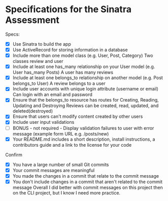 # Specifications for the Sinatra Assessment

Specs:
- [x] Use Sinatra to build the app
- [x] Use ActiveRecord for storing information in a database
- [x] Include more than one model class (e.g. User, Post, Category)
      Two classes review and user
- [x] Include at least one has_many relationship on your User model (e.g. User has_many Posts)
      A user has many reviews
- [x] Include at least one belongs_to relationship on another model (e.g. Post belongs_to User)
      A review belongs to a user
- [x] Include user accounts with unique login attribute (username or email)
      Can login with an email and password
- [x] Ensure that the belongs_to resource has routes for Creating, Reading, Updating and Destroying
      Reviews can be created, read, updated, and deleted(destroyed)
- [x] Ensure that users can't modify content created by other users
- [x] Include user input validations
- [ ] BONUS - not required - Display validation failures to user with error message (example form URL e.g. /posts/new)
- [x] Your README.md includes a short description, install instructions, a contributors guide and a link to the license for your code

Confirm
- [x] You have a large number of small Git commits
- [x] Your commit messages are meaningful
- [x] You made the changes in a commit that relate to the commit message
- [x] You don't include changes in a commit that aren't related to the commit message
      Overall I did better with commit messages on this project then on the CLI project, but I know I need more practice.
